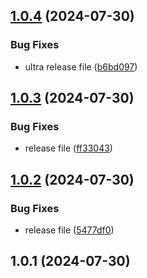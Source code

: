 ## [1.0.4](https://github.com/Humba-Bumba/SelfLearn/compare/v1.0.3...v1.0.4) (2024-07-30)


### Bug Fixes

* ultra release file ([b6bd097](https://github.com/Humba-Bumba/SelfLearn/commit/b6bd097f749d39ef75879c3da8c4e81e8e5eb879))



## [1.0.3](https://github.com/Humba-Bumba/SelfLearn/compare/v1.0.2...v1.0.3) (2024-07-30)


### Bug Fixes

* release file ([ff33043](https://github.com/Humba-Bumba/SelfLearn/commit/ff33043ea103d02bab0cfeaf25c6ce6d88339c06))



## [1.0.2](https://github.com/Humba-Bumba/SelfLearn/compare/v1.0.1...v1.0.2) (2024-07-30)


### Bug Fixes

* release file ([5477df0](https://github.com/Humba-Bumba/SelfLearn/commit/5477df07075648f9d8244a80a394c259e58d43c4))



## 1.0.1 (2024-07-30)



